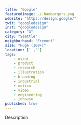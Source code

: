 ```yaml
---
title: "Google"
featuredImage: ./-hamburgers.png
website: "https://design.google/"
twit: "googledesign"
inst: "googledesign"
category: "G"
city: "Seattle"
neighborhood: "Fremont"
size: "Huge (100+)"
location: ['','']
tags:
    - ux/ui
    - product
    - research
    - illustration
    - branding
    - industrial
    - motion
    - video
    - engineering
    - inhouse
published: true
---
```


Description
